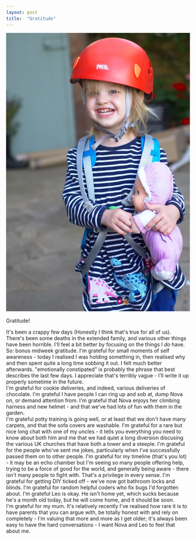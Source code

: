 ```yaml
---
layout: post
title:  "Gratitude"
--- 
```


<IMG SRC="/assets/images/2020-06-03-grat.jpg">

Gratitude!

It's been a crappy few days (Honestly I think that's true for all of us). There's been some deaths in the extended family, and various other things have been horrible.  I'll feel a bit better by  focusing on the things I *do* have.  So: bonus midweek gratitude. 
I'm grateful for small moments of self awareness - today I realised I was holding something in, then realised why and then spent quite a long time sobbing it out.  I felt much better afterwards. "emotionally constipated" is probably the phrase that best describes the last few days. I appreciate that's terribly vague - I'll write it up properly sometime in the future.  
I'm grateful for cookie deliveries, and indeed, various deliveries of chocolate.  I'm grateful I have people I can ring up and sob at, dump Nova on, or demand attention from. 
I'm grateful that Nova enjoys her climbing harness and new helmet - and that we've had lots of fun with them in the garden.  
I'm grateful potty training is going well, or at least that we don't have many carpets, and that the sofa covers are washable. 
I'm grateful for a rare but nice long chat with one of my uncles - it tells you everything you need to know about both him and me that we had quiet a long diversion discusing the various UK churches that have both a tower and a steeple. 
I'm grateful for the people who've sent me jokes, particularly when I've successfully passed them on to other people. 
I'm grateful for my timeline (that's you lot) - it may be an echo chamber but I'm seeing so many people offering help, trying to be a force of good for the world, and generally being aware - there isn't many people to fight with. That's a privilege in every sense. 
I'm grateful for getting DIY ticked off - we've now got bathroom locks and blinds. 
I'm grateful for random helpful coders who fix bugs I'd forgotten about. 
I'm grateful Leo is okay. He isn't home yet, which sucks because he's a month old today, but he will come home, and it should be soon.  
I'm grateful for my mum.  It's relatively recently I've realised how rare it is to have parents that you can argue with, be totally honest with and rely on completely - I'm valuing that more and more as I get older; it's always been easy to have the hard conversations - I want Nova and Leo to feel that about me.

